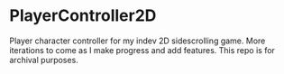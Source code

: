 # PlayerController2D
Player character controller for my indev 2D sidescrolling game. 
More iterations to come as I make progress and add features. 
This repo is for archival purposes.
